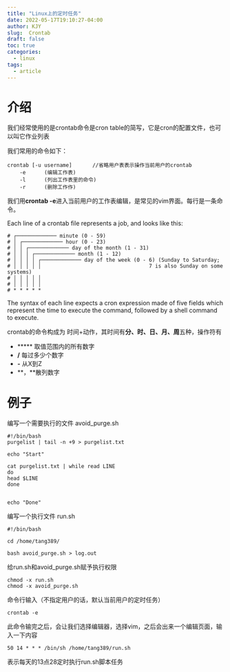 ```yaml
---
title: "Linux上的定时任务"
date: 2022-05-17T19:10:27-04:00
author: KJY
slug:  Crontab
draft: false
toc: true
categories:  
  - linux
tags:        
  - article
---
```




# 介绍



我们经常使用的是crontab命令是cron table的简写，它是cron的配置文件，也可以叫它作业列表



我们常用的命令如下：

```
crontab [-u username]　　　　//省略用户表表示操作当前用户的crontab
    -e      (编辑工作表)
    -l      (列出工作表里的命令)
    -r      (删除工作作)
```

我们用**crontab -e**进入当前用户的工作表编辑，是常见的vim界面。每行是一条命令。

Each line of a crontab file represents a job, and looks like this:

```
# ┌───────────── minute (0 - 59)
# │ ┌───────────── hour (0 - 23)
# │ │ ┌───────────── day of the month (1 - 31)
# │ │ │ ┌───────────── month (1 - 12)
# │ │ │ │ ┌───────────── day of the week (0 - 6) (Sunday to Saturday;
# │ │ │ │ │                                   7 is also Sunday on some systems)
# │ │ │ │ │
# │ │ │ │ │
# * * * * * 
```

The syntax of each line expects a cron expression made of five fields which represent the time to execute the command, followed by a shell command to execute.



crontab的命令构成为 时间+动作，其时间有**分、时、日、月、周**五种，操作符有

- ***** 取值范围内的所有数字
- **/** 每过多少个数字
- **-** 从X到Z
- **，**散列数字





# 例子



编写一个需要执行的文件 avoid_purge.sh

```
#!/bin/bash
purgelist | tail -n +9 > purgelist.txt

echo "Start"

cat purgelist.txt | while read LINE
do
head $LINE
done


echo "Done"
```



编写一个执行文件 run.sh 



```
#!/bin/bash

cd /home/tang389/

bash avoid_purge.sh > log.out
```



给run.sh和avoid_purge.sh赋予执行权限



```
chmod -x run.sh
chmod -x avoid_purge.sh
```



命令行输入（不指定用户的话，默认当前用户的定时任务）

```
crontab -e
```

此命令输完之后，会让我们选择编辑器，选择vim，之后会出来一个编辑页面，输入一下内容

```
50 14 * * * /bin/sh /home/tang389/run.sh
```



表示每天的13点28定时执行run.sh脚本任务
